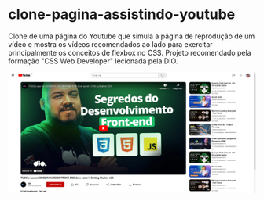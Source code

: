 # clone-pagina-assistindo-youtube

Clone de uma página do Youtube que simula a página de reprodução de um vídeo e mostra os vídeos recomendados ao lado para exercitar principalmente os conceitos de flexbox no CSS. Projeto recomendado pela formação "CSS Web Developer" lecionada pela DIO.

![Clone de uma página do Youtube](assets/images/imgGithub.png)
